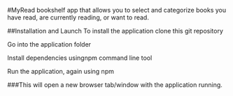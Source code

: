#MyRead
bookshelf app that allows you to select and categorize books you have read, are currently reading, or want to read.

##Installation and Launch
To install the application clone this git repository

Go into the application folder

Install dependencies usingnpm command line tool

Run the application, again using npm

###This will open a new browser tab/window with the application running.